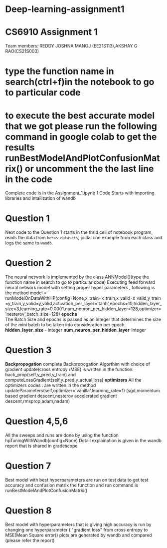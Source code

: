 # Deep-learning-assignment1
# CS6910 Assignment 1


Team members: REDDY JOSHNA MANOJ (EE21S113),AKSHAY G RAO(CS21S003)
# type the function name in search(ctrl+f)in the notebook to go to particular code
# to execute the best accurate model that we got please run the following command in google colab to get the results runBestModelAndPlotConfusionMatrix() or uncomment the the last line in the code
Complete code is in the Assignment_1.ipynb
1.Code Starts with importing libraries and intailization of wandb
# Question 1
Next code to the Question 1 starts in the thrid cell of notebook program, reads the data from `keras.datasets`, picks one example from each class and logs the same to `wandb`.
# Question 2 
The neural network is implemented by the  class ANNModel()(type the function name in search to go to particular code)
Executing feed forward neural network model with setting proper hyper parameters , following is the method
 model = runModelOnDataWithHP(config=None,x_train=x_train,x_valid=x_valid,y_train=y_train,y_valid=y_valid,activation_per_layer='tanh',epochs=10,hidden_layer_size=3,learning_rate=0.0001,num_neuron_per_hidden_layer=128,optimizer='nesterov',batch_size=128)
 **epochs**  
    The Batch Size and epochs is passed as an integer that determines the size of the mini batch to be taken into consideration per epoch.
**hidden_layer_size** - integer
**num_neuron_per_hidden_layer**-Integer
# Question 3
**Backpropogation**
complete Backpropogation Algorthim with choice of gradient update(cross entropy /MSE) is written in the function:
back_prop(self,y_pred,y_train) and computeLossGradient(self,y_pred,y_actual,loss)
**optimizers**
All the optimizers codes : are written in  the method updateParameters(self,optimizer='vanilla',learning_rate=1)
(sgd,momentum based gradient descent,nesterov accelerated gradient descent,rmsprop,adam,nadam)

# Question 4,5,6
All the sweeps and runs are done by using the function hpTuningWithWandb(config=None)
Detail explaination is given in the wandb report that is shared in gradescope
# Question 7
Best  model with best hyperparameters are run on test data to get test accuracy and confusion matrix
the function and  run command is  runBestModelAndPlotConfusionMatrix()
# Question 8
Best model with hyperparameters that is giving  high accuracy is run by changing one hyperparameter ( "gradient loss" from cross entropy to MSE(Mean Square error))
plots are generated by wandb and compared (please refer the report)





